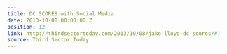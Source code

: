 ```yaml
---
title: DC SCORES with Social Media
date: 2013-10-08 00:00:00 Z
position: 12
link: http://thirdsectortoday.com/2013/10/08/jake-lloyd-dc-scores/#!
source: Third Sector Today
---
```


